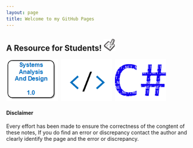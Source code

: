 ```yaml
---
layout: page
title: Welcome to my GitHub Pages
---
```


<!--![favicon](images/favicon-32x32.png)-->
<h2>A Resource for Students! <img src="images/favicon-32x32.png" alt="favicon"></h2>
<a href="anap1525/"><img src="anap1525/anap1525-icon.png" alt="anap1525" title="ANAP1525"></a>&nbsp;
<a href="comp1017/"><img src="comp1017/comp1017-icon.png" alt="comp1017" title="COMP1017"></a>&nbsp;
<a href="cpsc1012/"><img src="cpsc1012/cpsc1012-icon.png" alt="cpsc1012" title="CPSC1012"></a>&nbsp;
<!--
<a href="dmit1530/"><img src="dmit1530/dmit1530-icon.png" alt="dmit1530" title="DMIT1530"></a>&nbsp;
<a href="phys1521/"><img src="phys1521/phys1521-icon.png" alt="phys1521" title="PHYS1521"></a>&nbsp;
<a href="dmit1508/"><img src="dmit1508/dmit1508-icon.png" alt="dmit1508" title="DMIT1508"></a>&nbsp;
<a href="dmit2018/"><img src="dmit2018/dmit2018-icon.png" alt="dmit2018" title="DMIT2018 (HUST)"></a>
<a href="dmit2028/"><img src="dmit2028/dmit2028-icon.png" alt="dmit2028" title="DMIT2028"></a> -->

#### Disclaimer
Every effort has been made to ensure the correctness of the congtent of these notes, If you do find an error or discrepancy contact the author and clearly identify the page and the error or discrepancy.
